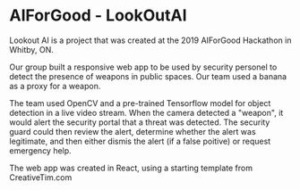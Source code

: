 # AIForGood  - LookOutAI

Lookout AI is a project that was created at the 2019 AIForGood Hackathon in Whitby, ON.

Our group built a responsive web app to be used by security personel to detect the presence of weapons in public spaces. Our team used a banana as a proxy for a weapon.

The team used OpenCV and a pre-trained Tensorflow model for object detection in a live video stream. When the camera detected a "weapon", it would alert the security portal that a threat was detected. The security guard could then review the alert, determine whether the alert was legitimate, and then either dismis the alert (if a false poitive) or request emergency help.

The web app was created in React, using a starting template from CreativeTim.com
